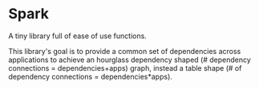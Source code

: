 # Spark

A tiny library full of ease of use functions.

This library's goal is to provide a common set of dependencies across applications to achieve an hourglass dependency shaped (# dependency connections = dependencies+apps) graph, instead a table shape (# of dependency connections = dependencies*apps).
